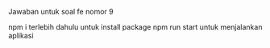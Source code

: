 Jawaban untuk soal fe nomor 9

npm i terlebih dahulu untuk install package
npm run start untuk menjalankan aplikasi
